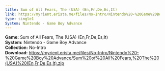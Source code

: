 ```yaml
---
title: Sum of All Fears, The (USA) (En,Fr,De,Es,It)
link: https://myrient.erista.me/files/No-Intro/Nintendo%20-%20Game%20Boy%20Advance/Sum%20of%20All%20Fears,%20The%20(USA)%20(En,Fr,De,Es,It).zip
type: single1
System: Nintendo - Game Boy Advance
---
```

<b>Game:</b> Sum of All Fears, The (USA) (En,Fr,De,Es,It)<br>
<b>System:</b> Nintendo - Game Boy Advance<br>
<b>Collection:</b> No-Intro<br>
<b>Download:</b> https://myrient.erista.me/files/No-Intro/Nintendo%20-%20Game%20Boy%20Advance/Sum%20of%20All%20Fears,%20The%20(USA)%20(En,Fr,De,Es,It).zip